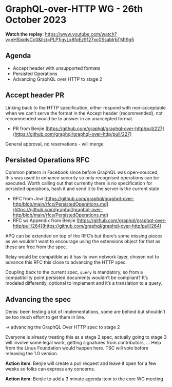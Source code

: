 # GraphQL-over-HTTP WG - 26th October 2023

**Watch the replay**:
https://www.youtube.com/watch?v=nHSixplvCc0&list=PLP1igyLx8foEz9127xc0SsabIrbTMt9g5

## Agenda

- Accept header with unsupported formats
- Persisted Operations
- Advancing GraphQL over HTTP to stage 2

## Accept header PR

Linking back to the HTTP specification, either respond with non-acceptable when
we can’t serve the format in the Accept header (recommended), not recommended
would be to answer in an unaccepted format.

- PR from Benjie
  [https://github.com/graphql/graphql-over-http/pull/227](https://github.com/graphql/graphql-over-http/pull/227)

General approval, no reservations - will merge.

## Persisted Operations RFC

Common pattern in Facebook since before GraphQL was open-sourced, this was used
to enhance security so only recognised operations can be executed. Worth calling
out that currently there is no specification for persisted operations, hash it
and send it to the server is the current state.

- RFC from Jovi
  [https://github.com/graphql/graphql-over-http/blob/main/rfcs/PersistedOperations.md](https://github.com/graphql/graphql-over-http/blob/main/rfcs/PersistedOperations.md)
- RFC w/ Appendix from Benjie
  [https://github.com/graphql/graphql-over-http/pull/264](https://github.com/graphql/graphql-over-http/pull/264)

APQ can be extended on top of the RFC’s but there’s some missing pieces as we
wouldn’t want to encourage using the extensions object for that as these are
free from the spec.

Relay would be compatible as it has its own network layer, chosen not to advance
this RFC this close to advancing the HTTP spec.

Coupling back to the current spec, `query` is mandatory, so from a compatibility
point persisted documents wouldn’t be compliant? It’s modeled differently,
optional to implement and it’s a translation to a query.

## Advancing the spec

Denis: been testing a lot of implementations, some are behind but shouldn’t be
too much effort to get them in line.

→ advancing the GraphQL Over HTTP spec to stage 2

Everyone is already treating this as a stage 2 spec, actually going to stage 3
will involve some legal work, getting signatures from contributors, … Help from
the Linux Foundation would happen here. TSC will vote before releasing the 1.0
version.

**Action item**: Benjie will create a pull request and leave it open for a few
weeks so folks can express any concerns.

**Action item**: Benjie to add a 3 minute agenda item to the core WG meeting
